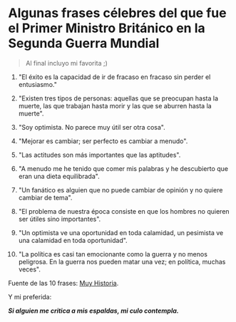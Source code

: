 # Algunas frases célebres del que fue el Primer Ministro Británico en la Segunda Guerra Mundial

> Al final incluyo mi favorita ;)

  1. "El éxito es la capacidad de ir de fracaso en fracaso sin perder el entusiasmo."

  2. "Existen tres tipos de personas: aquellas que se preocupan hasta la muerte, las que trabajan hasta morir y las que se aburren hasta la muerte".

  3. "Soy optimista. No parece muy útil ser otra cosa".

  4. "Mejorar es cambiar; ser perfecto es cambiar a menudo".

  5. "Las actitudes son más importantes que las aptitudes".

  6. "A menudo me he tenido que comer mis palabras y he descubierto que eran una dieta equilibrada".

  7. "Un fanático es alguien que no puede cambiar de opinión y no quiere cambiar de tema".

  8. "El problema de nuestra época consiste en que los hombres no quieren ser útiles sino importantes".

  9. "Un optimista ve una oportunidad en toda calamidad, un pesimista ve una calamidad en toda oportunidad".

  10. "La política es casi tan emocionante como la guerra y no menos peligrosa. En la guerra nos pueden matar una vez; en política, muchas veces".

Fuente de las 10 frases: [Muy Historia](http://www.muyhistoria.es/contemporanea/articulo/diez-frases-de-winston-churchill).


Y mi preferida:

**_Si alguien me critica a mis espaldas, mi culo contempla._**
